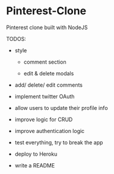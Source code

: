 # Pinterest-Clone
Pinterest clone built with NodeJS

TODOS:

- style

  - comment section

  - edit & delete modals

- add/ delete/ edit comments

- implement twitter OAuth
- allow users to update their profile info

- improve logic for CRUD
- improve authentication logic

- test everything, try to break the app
- deploy to Heroku

- write a README
